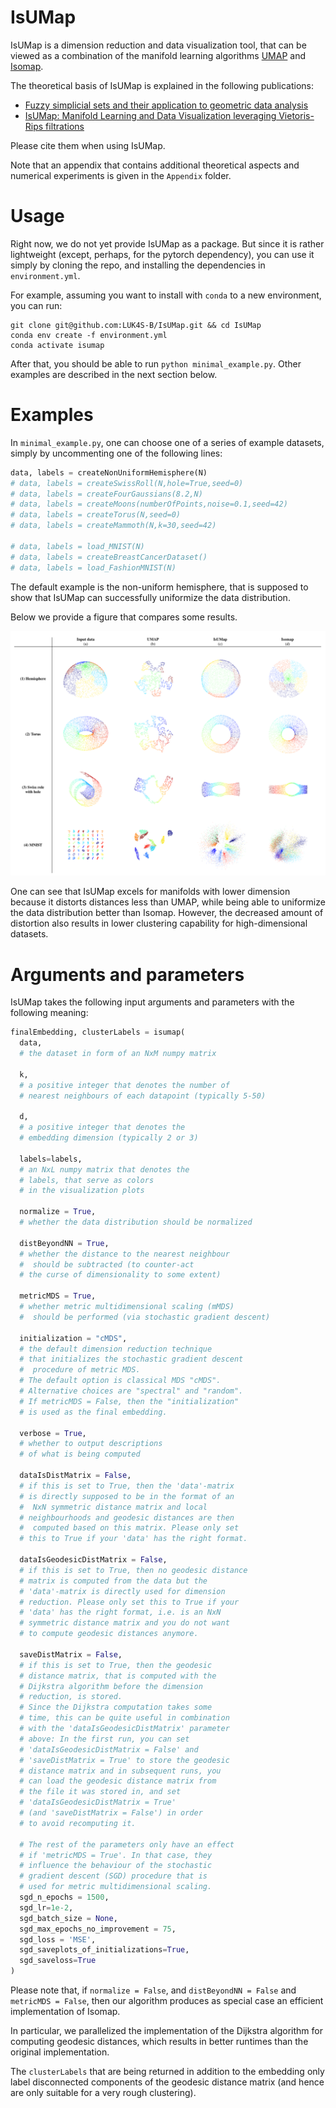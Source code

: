 # IsUMap

IsUMap is a dimension reduction and data visualization tool, that can be viewed as a combination of the manifold learning algorithms [UMAP](https://github.com/lmcinnes/umap) and [Isomap](https://scikit-learn.org/stable/modules/generated/sklearn.manifold.Isomap.html).

The theoretical basis of IsUMap is explained in the following publications:
  - [Fuzzy simplicial sets and their application to geometric data analysis](https://arxiv.org/abs/2406.11154)
  - [IsUMap: Manifold Learning and Data Visualization leveraging Vietoris-Rips filtrations](https://arxiv.org/abs/2407.17835)

Please cite them when using IsUMap.

Note that an appendix that contains additional theoretical aspects and numerical experiments is given in the `Appendix` folder.

# Usage

Right now, we do not yet provide IsUMap as a package. 
But since it is rather lightweight (except, perhaps, for the pytorch dependency), you can use it simply by cloning the repo, and installing the dependencies in `environment.yml`.

For example, assuming you want to install with `conda` to a new environment, you can run:
```
git clone git@github.com:LUK4S-B/IsUMap.git && cd IsUMap
conda env create -f environment.yml
conda activate isumap
```

After that, you should be able to run `python minimal_example.py`. Other examples are described in the next section below.

# Examples

In `minimal_example.py`, one can choose one of a series of example datasets, simply by uncommenting one of the following lines:

```python
data, labels = createNonUniformHemisphere(N)
# data, labels = createSwissRoll(N,hole=True,seed=0)
# data, labels = createFourGaussians(8.2,N)
# data, labels = createMoons(numberOfPoints,noise=0.1,seed=42)
# data, labels = createTorus(N,seed=0)
# data, labels = createMammoth(N,k=30,seed=42)

# data, labels = load_MNIST(N)
# data, labels = createBreastCancerDataset()
# data, labels = load_FashionMNIST(N)
```

The default example is the non-uniform hemisphere, that is supposed to show that IsUMap can successfully uniformize the data distribution. 

Below we provide a figure that compares some results.

![Comparison of 3 manifold learning methods](./Results/IsUMap_comparison.png)

One can see that IsUMap excels for manifolds with lower dimension because it distorts distances less than UMAP, while being able to uniformize the data distribution better than Isomap. However, the decreased amount of distortion also results in lower clustering capability for high-dimensional datasets.

# Arguments and parameters

IsUMap takes the following input arguments and parameters with the following meaning:
```python
finalEmbedding, clusterLabels = isumap(
  data, 
  # the dataset in form of an NxM numpy matrix

  k,  
  # a positive integer that denotes the number of
  # nearest neighbours of each datapoint (typically 5-50)

  d,  
  # a positive integer that denotes the
  # embedding dimension (typically 2 or 3)

  labels=labels,  
  # an NxL numpy matrix that denotes the
  # labels, that serve as colors 
  # in the visualization plots

  normalize = True, 
  # whether the data distribution should be normalized

  distBeyondNN = True,  
  # whether the distance to the nearest neighbour
  #  should be subtracted (to counter-act 
  # the curse of dimensionality to some extent)
  
  metricMDS = True, 
  # whether metric multidimensional scaling (mMDS)
  #  should be performed (via stochastic gradient descent)

  initialization = "cMDS", 
  # the default dimension reduction technique 
  # that initializes the stochastic gradient descent
  #  procedure of metric MDS. 
  # The default option is classical MDS "cMDS". 
  # Alternative choices are "spectral" and "random". 
  # If metricMDS = False, then the "initialization" 
  # is used as the final embedding.

  verbose = True, 
  # whether to output descriptions 
  # of what is being computed

  dataIsDistMatrix = False, 
  # if this is set to True, then the 'data'-matrix 
  # is directly supposed to be in the format of an
  #  NxN symmetric distance matrix and local 
  # neighbourhoods and geodesic distances are then
  #  computed based on this matrix. Please only set 
  # this to True if your 'data' has the right format.

  dataIsGeodesicDistMatrix = False, 
  # if this is set to True, then no geodesic distance
  # matrix is computed from the data but the 
  # 'data'-matrix is directly used for dimension 
  # reduction. Please only set this to True if your
  # 'data' has the right format, i.e. is an NxN 
  # symmetric distance matrix and you do not want
  # to compute geodesic distances anymore.

  saveDistMatrix = False, 
  # if this is set to True, then the geodesic
  # distance matrix, that is computed with the
  # Dijkstra algorithm before the dimension 
  # reduction, is stored. 
  # Since the Dijkstra computation takes some 
  # time, this can be quite useful in combination 
  # with the 'dataIsGeodesicDistMatrix' parameter 
  # above: In the first run, you can set 
  # 'dataIsGeodesicDistMatrix = False' and 
  # 'saveDistMatrix = True' to store the geodesic 
  # distance matrix and in subsequent runs, you 
  # can load the geodesic distance matrix from 
  # the file it was stored in, and set 
  # 'dataIsGeodesicDistMatrix = True' 
  # (and 'saveDistMatrix = False') in order 
  # to avoid recomputing it.

  # The rest of the parameters only have an effect 
  # if 'metricMDS = True'. In that case, they 
  # influence the behaviour of the stochastic 
  # gradient descent (SGD) procedure that is 
  # used for metric multidimensional scaling.
  sgd_n_epochs = 1500, 
  sgd_lr=1e-2, 
  sgd_batch_size = None,
  sgd_max_epochs_no_improvement = 75, 
  sgd_loss = 'MSE', 
  sgd_saveplots_of_initializations=True, 
  sgd_saveloss=True
)
```
Please note that, if `normalize = False`, and  `distBeyondNN = False` and `metricMDS = False`, then our algorithm produces as special case an efficient implementation of Isomap.

In particular, we parallelized the implementation of the Dijkstra algorithm for computing geodesic distances, which results in better runtimes than the original implementation.

The `clusterLabels` that are being returned in addition to the embedding only label disconnected components of the geodesic distance matrix (and hence are only suitable for a very rough clustering).
